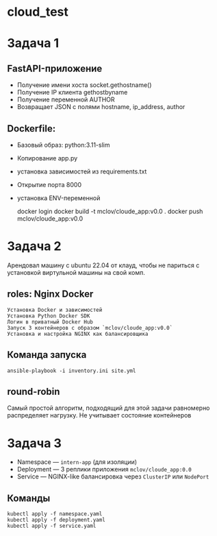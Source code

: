 # cloud_test

# Задача 1

## FastAPI-приложение
- Получение имени хоста socket.gethostname()
- Получение IP клиента gethostbyname
- Получение переменной AUTHOR
- Возвращает JSON с полями hostname, ip_address, author

## Dockerfile:
- Базовый образ: python:3.11-slim
- Копирование app.py
- установка зависимостей из requirements.txt
- Открытие порта 8000
- установка ENV-переменной 

    docker login
    docker build -t mclov/cloude_app:v0.0 .
    docker push mclov/cloude_app:v0.0


# Задача 2

Арендовал машину с ubuntu 22.04 от клауд, чтобы не париться с установкой виртульной машины на свой комп.

## roles: Nginx Docker
    Установка Docker и зависимостей
    Установка Python Docker SDK
    Логин в приватный Docker Hub
    Запуск 3 контейнеров с образом `mclov/cloude_app:v0.0`
    Установка и настройка NGINX как балансировщика

## Команда запуска
    ansible-playbook -i inventory.ini site.yml

## round-robin
Самый простой алгоритм, подходящий для этой задачи
равномерно распределяет нагрузку. Не учитывает состояние контейнеров


# Задача 3

- Namespace — `intern-app` (для изоляции)
- Deployment — 3 реплики приложения `mclov/cloude_app:0.0`
- Service — NGINX-like балансировка через `ClusterIP` или `NodePort`

## Команды

    kubectl apply -f namespace.yaml
    kubectl apply -f deployment.yaml
    kubectl apply -f service.yaml